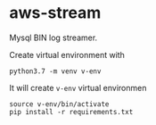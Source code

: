 # aws-stream

Mysql BIN log streamer.

Create virtual environment with 
```
python3.7 -m venv v-env
```
It will create `v-env` virtual environmen

```
source v-env/bin/activate
pip install -r requirements.txt
```
